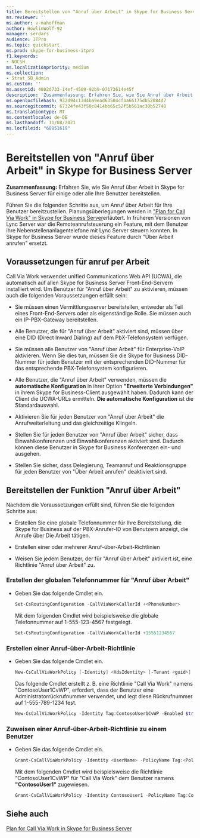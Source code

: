 ```yaml
---
title: Bereitstellen von "Anruf über Arbeit" in Skype for Business Server
ms.reviewer: ''
ms.author: v-mahoffman
author: HowlinWolf-92
manager: serdars
audience: ITPro
ms.topic: quickstart
ms.prod: skype-for-business-itpro
f1.keywords:
- NOCSH
ms.localizationpriority: medium
ms.collection:
- Strat_SB_Admin
ms.custom: ''
ms.assetid: 4802d733-14ef-4509-92b9-07173614e45f
description: 'Zusammenfassung: Erfahren Sie, wie Sie Anruf über Arbeit in Skype for Business Server für einige oder alle Benutzer bereitstellen.'
ms.openlocfilehash: 932d94c13d4ba9ead63504cfba66175db52084d7
ms.sourcegitcommit: 67324fe43f50c8414bb65c52f5b561ac30b52748
ms.translationtype: MT
ms.contentlocale: de-DE
ms.lasthandoff: 11/08/2021
ms.locfileid: "60851619"
---
```

# <a name="deploy-call-via-work-in-skype-for-business-server"></a>Bereitstellen von "Anruf über Arbeit" in Skype for Business Server
 
**Zusammenfassung:** Erfahren Sie, wie Sie Anruf über Arbeit in Skype for Business Server für einige oder alle Ihre Benutzer bereitstellen.
  
Führen Sie die folgenden Schritte aus, um Anruf über Arbeit für Ihre Benutzer bereitzustellen. Planungsüberlegungen werden in ["Plan for Call Via Work" in Skype for Business Server](../plan-your-deployment/enterprise-voice-solution/call-via-work.md)erläutert. In früheren Versionen von Lync Server war die Remoteanrufsteuerung ein Feature, mit dem Benutzer ihre Nebenstellenanlagentelefone mit Lync Server steuern konnten. In Skype for Business Server wurde dieses Feature durch "Über Arbeit anrufen" ersetzt. 
  
## <a name="prerequisites-for-call-via-work"></a>Voraussetzungen für anruf per Arbeit

Call Via Work verwendet unified Communications Web API (UCWA), die automatisch auf allen Skype for Business Server Front-End-Servern installiert wird. Um Benutzer für "Anruf über Arbeit" zu aktivieren, müssen auch die folgenden Voraussetzungen erfüllt sein: 
  
- Sie müssen einen Vermittlungsserver bereitstellen, entweder als Teil eines Front-End-Servers oder als eigenständige Rolle. Sie müssen auch ein IP-PBX-Gateway bereitstellen.
    
- Alle Benutzer, die für "Anruf über Arbeit" aktiviert sind, müssen über eine DID (Direct Inward Dialing) auf dem PbX-Telefonsystem verfügen. 
    
- Sie müssen alle Benutzer von "Anruf über Arbeit" für Enterprise-VoIP aktivieren. Wenn Sie dies tun, müssen Sie die Skype for Business DID-Nummer für jeden Benutzer mit der entsprechenden DID-Nummer für das entsprechende PBX-Telefonsystem konfigurieren. 
    
- Alle Benutzer, die "Anruf über Arbeit" verwenden, müssen die **automatische Konfiguration** in ihrer Option **"Erweiterte Verbindungen"** in ihrem Skype for Business-Client ausgewählt haben. Dadurch kann der Client die UCWA-URLs ermitteln. **Die automatische Konfiguration** ist die Standardauswahl.
    
- Aktivieren Sie für jeden Benutzer von "Anruf über Arbeit" die Anrufweiterleitung und das gleichzeitige Klingeln. 
    
- Stellen Sie für jeden Benutzer von "Anruf über Arbeit" sicher, dass Einwahlkonferenzen und Einwahlkonferenzen aktiviert sind. Dadurch können diese Benutzer in Skype for Business Konferenzen ein- und ausgehen.
    
- Stellen Sie sicher, dass Delegierung, Teamanruf und Reaktionsgruppe für jeden Benutzer von "Über Arbeit anrufen" deaktiviert sind.
    
## <a name="deploy-call-via-work"></a>Bereitstellen der Funktion "Anruf über Arbeit"

Nachdem die Voraussetzungen erfüllt sind, führen Sie die folgenden Schritte aus:
  
- Erstellen Sie eine globale Telefonnummer für Ihre Bereitstellung, die Skype for Business auf der PBX-Anrufer-ID von Benutzern anzeigt, die Anrufe über Die Arbeit tätigen. 
    
- Erstellen einer oder mehrerer Anruf-über-Arbeit-Richtlinien
    
- Weisen Sie jedem Benutzer, der für "Anruf über Arbeit" aktiviert ist, eine Richtlinie "Anruf über Arbeit" zu.
    
### <a name="create-the-call-via-work-global-phone-number"></a>Erstellen der globalen Telefonnummer für "Anruf über Arbeit"

- Geben Sie das folgende Cmdlet ein.
    
  ```powershell
  Set-CsRoutingConfiguration -CallViaWorkCallerId +<PhoneNumber>
  ```

    Mit dem folgenden Cmdlet wird beispielsweise die globale Telefonnummer auf 1-555-123-4567 festgelegt.
    
  ```powershell
  Set-CsRoutingConfiguration -CallViaWorkCallerId +15551234567
  ```

### <a name="create-a-call-via-work-policy"></a>Erstellen einer Anruf-über-Arbeit-Richtlinie

- Geben Sie das folgende Cmdlet ein.
    
  ```powershell
  New-CsCallViaWorkPolicy [-Identity] <XdsIdentity> [-Tenant <guid>] [-Enabled <bool>] [-UseAdminCallbackNumber  <bool>] [-AdminCallbackNumber <string>] [-InMemory] [-Force] [-WhatIf] [-Confirm]  [<CommonParameters>]
  ```

    Das folgende Cmdlet erstellt z. B. eine Richtlinie "Call Via Work" namens "ContosoUser1CvWP", erfordert, dass der Benutzer eine Administratorrückrufnummer verwendet, und legt diese Rückrufnummer auf 1-555-789-1234 fest.
    
  ```powershell
  New-CsCallViaWorkPolicy -Identity Tag:ContosoUser1CvWP -Enabled $true -UseAdminCallbackNumber $true -AdminCallbackNumber +15557891234
  ```

### <a name="assign-a-call-via-work-policy-to-a-user"></a>Zuweisen einer Anruf-über-Arbeit-Richtlinie zu einem Benutzer

- Geben Sie das folgende Cmdlet ein.
    
  ```powershell
  Grant-CsCallViaWorkPolicy -Identity <UserName> -PolicyName Tag:<PolicyName>
  ```

    Mit dem folgenden Cmdlet wird beispielsweise die Richtlinie "ContosoUser1CvWP" für "Call Via Work" dem Benutzer namens **"ContosoUser1"** zugewiesen.
    
  ```powershell
  Grant-CsCallViaWorkPolicy -Identity ContosoUser1 -PolicyName Tag:ContosoUser1CvWP
  ```

## <a name="see-also"></a>Siehe auch

[Plan for Call Via Work in Skype for Business Server](../plan-your-deployment/enterprise-voice-solution/call-via-work.md)

